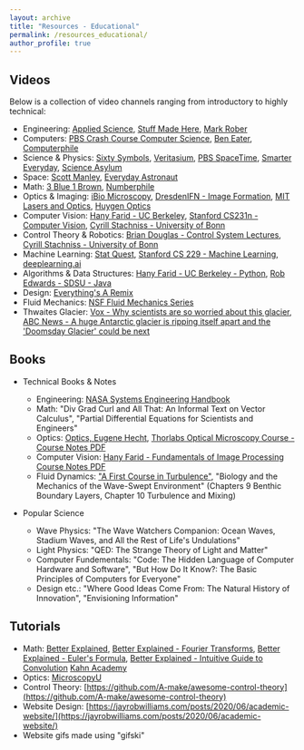 ```yaml
---
layout: archive
title: "Resources - Educational"
permalink: /resources_educational/
author_profile: true
---
```


## Videos 
Below is a collection of video channels ranging from introductory to highly technical:

* Engineering: [Applied Science](https://www.youtube.com/channel/UCivA7_KLKWo43tFcCkFvydw), [Stuff Made Here](https://www.youtube.com/@StuffMadeHere), [Mark Rober](https://www.youtube.com/@MarkRober)
* Computers: [PBS Crash Course Computer Science](https://www.youtube.com/watch?v=tpIctyqH29Q&list=PL8dPuuaLjXtNlUrzyH5r6jN9ulIgZBpdo), [Ben Eater](youtube.com/@BenEater), [Computerphile](https://www.youtube.com/@Computerphile)
* Science & Physics: [Sixty Symbols](https://www.youtube.com/@sixtysymbols), [Veritasium](https://www.youtube.com/@veritasium), [PBS SpaceTime](https://www.youtube.com/@pbsspacetime), [Smarter Everyday](https://www.youtube.com/@smartereveryday), [Science Asylum](https://www.youtube.com/@ScienceAsylum)
* Space: [Scott Manley](https://www.youtube.com/@scottmanley), [Everyday Astronaut](https://www.youtube.com/@EverydayAstronaut)
* Math: [3 Blue 1 Brown](https://www.youtube.com/@3blue1brown), [Numberphile](https://www.youtube.com/@numberphile)
* Optics & Imaging: [iBio Microscopy](https://www.youtube.com/watch?v=EAdEZzY0R6Y&list=PLQFc-Dxlf4pSHREZvz41xHFSEp65iNkBL), [DresdenIFN - Image Formation](https://www.youtube.com/@DresdenIFN), [MIT Lasers and Optics](https://www.youtube.com/watch?v=1cEXNLP5uE0&list=PL4E7FAAD67B171EBC), [Huygen Optics](https://www.youtube.com/@HuygensOptics)
* Computer Vision: [Hany Farid - UC Berkeley](https://www.youtube.com/@hanyfarid5019), [Stanford CS231n - Computer Vision](https://www.youtube.com/watch?v=vT1JzLTH4G4&list=PLf7L7Kg8_FNxHATtLwDceyh72QQL9pvpQ), [Cyrill Stachniss - University of Bonn](https://www.youtube.com/@CyrillStachniss)
* Control Theory & Robotics: [Brian Douglas - Control System Lectures](https://www.youtube.com/@BrianBDouglas), [Cyrill Stachniss - University of Bonn](https://www.youtube.com/@CyrillStachniss)
* Machine Learning: [Stat Quest](https://www.youtube.com/@statquest), [Stanford CS 229 - Machine Learning](https://www.youtube.com/watch?v=jGwO_UgTS7I&list=PLoROMvodv4rMiGQp3WXShtMGgzqpfVfbU), [deeplearning.ai](deeplearning.ai)
* Algorithms & Data Structures: [Hany Farid - UC Berkeley - Python](https://www.youtube.com/@hanyfarid5019), [Rob Edwards - SDSU - Java](https://www.youtube.com/@RobEdwardsVideos)
* Design: [Everything's A Remix](https://www.youtube.com/watch?v=nJPERZDfyWc)
* Fluid Mechanics: [NSF Fluid Mechanics Series](https://www.youtube.com/watch?v=mdN8OOkx2ko&list=PL0EC6527BE871ABA3)
* Thwaites Glacier: [Vox - Why scientists are so worried about this glacier](https://www.youtube.com/watch?v=XRUxTFWWWdY), [ABC News - A huge Antarctic glacier is ripping itself apart and the 'Doomsday Glacier' could be next](https://www.youtube.com/watch?v=aaRwkLb2k9U)


## Books
* Technical Books & Notes
	* Engineering: [NASA Systems Engineering Handbook](https://www.nasa.gov/sites/default/files/atoms/files/nasa_systems_engineering_handbook_0.pdf)
	* Math: "Div Grad Curl and All That: An Informal Text on Vector Calculus", "Partial Differential Equations for Scientists and Engineers"
	* Optics: [Optics, Eugene Hecht](https://edisciplinas.usp.br/pluginfile.php/5054148/mod_resource/content/1/Hecht-optics-5ed.pdf), [Thorlabs Optical Microscopy Course - Course Notes PDF](https://www.thorlabs.com/newgrouppage9.cfm?objectgroup_id=11630#ad-image-0)
	* Computer Vision: [Hany Farid - Fundamentals of Image Processing Course Notes PDF](https://farid.berkeley.edu)
	* Fluid Dynamics: ["A First Course in Turbulence"](https://direct.mit.edu/books/book/4831/A-First-Course-in-Turbulence), "Biology and the Mechanics of the Wave-Swept Environment" (Chapters 9 Benthic Boundary Layers,  Chapter 10 Turbulence and Mixing)

* Popular Science
	* Wave Physics: "The Wave Watchers Companion: Ocean Waves, Stadium Waves, and All the Rest of Life's Undulations"
	* Light Physics: "QED: The Strange Theory of Light and Matter"
	* Computer Fundementals: "Code: The Hidden Language of Computer Hardware and Software", "But How Do It Know?: The Basic Principles of Computers for Everyone"
	* Design etc.: "Where Good Ideas Come From: The Natural History of Innovation", "Envisioning Information"

## Tutorials
* Math: [Better Explained](https://betterexplained.com/), [Better Explained - Fourier Transforms](https://betterexplained.com/articles/an-interactive-guide-to-the-fourier-transform/), [Better Explained - Euler's Formula](https://betterexplained.com/articles/intuitive-understanding-of-eulers-formula/), [Better Explained - Intuitive Guide to Convolution](https://betterexplained.com/articles/intuitive-convolution/) [Kahn Academy](https://www.khanacademy.org/)
* Optics: [MicroscopyU](https://www.microscopyu.com/)
* Control Theory: [https://github.com/A-make/awesome-control-theory](https://github.com/A-make/awesome-control-theory)
* Website Design: [https://jayrobwilliams.com/posts/2020/06/academic-website/](https://jayrobwilliams.com/posts/2020/06/academic-website/)
* Website gifs made using "gifski"
